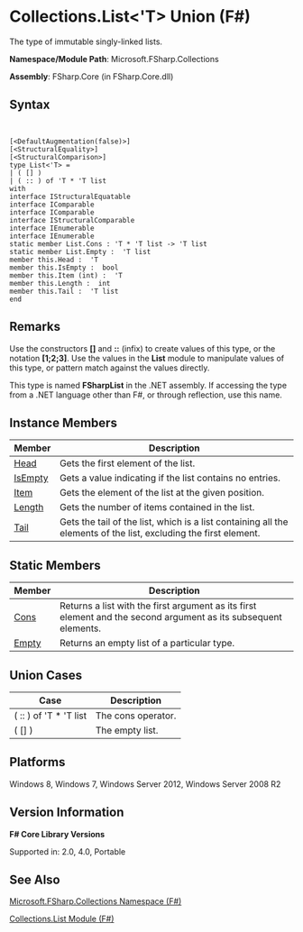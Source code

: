 # Collections.List<'T> Union (F#)

The type of immutable singly-linked lists.

**Namespace/Module Path**: Microsoft.FSharp.Collections

**Assembly**: FSharp.Core (in FSharp.Core.dll)


## Syntax


```


[<DefaultAugmentation(false)>]
[<StructuralEquality>]
[<StructuralComparison>]
type List<'T> =
| ( [] )
| ( :: ) of 'T * 'T list
with
interface IStructuralEquatable
interface IComparable
interface IComparable
interface IStructuralComparable
interface IEnumerable
interface IEnumerable
static member List.Cons : 'T * 'T list -> 'T list
static member List.Empty :  'T list
member this.Head :  'T
member this.IsEmpty :  bool
member this.Item (int) :  'T
member this.Length :  int
member this.Tail :  'T list
end

```



## Remarks
Use the constructors **[]** and **::** (infix) to create values of this type, or the notation **[1;2;3]**. Use the values in the **List** module to manipulate values of this type, or pattern match against the values directly.

This type is named **FSharpList** in the .NET assembly. If accessing the type from a .NET language other than F#, or through reflection, use this name.


## Instance Members


|Member|Description|
|------|-----------|
|[Head](http://msdn.microsoft.com/en-us/library/5f9414fd-6bdb-470a-8b72-40016db30740)|Gets the first element of the list.|
|[IsEmpty](http://msdn.microsoft.com/en-us/library/3ba087b2-2fc2-406d-b10a-cff6a19322da)|Gets a value indicating if the list contains no entries.|
|[Item](http://msdn.microsoft.com/en-us/library/bdb2553a-0e54-4ff8-baed-ab1aac8f5dae)|Gets the element of the list at the given position.|
|[Length](http://msdn.microsoft.com/en-us/library/25f715c8-9daa-4c4d-a6c7-26772f9dab4d)|Gets the number of items contained in the list.|
|[Tail](http://msdn.microsoft.com/en-us/library/2a6f8eb9-dc32-41aa-8b62-2baffaface91)|Gets the tail of the list, which is a list containing all the elements of the list, excluding the first element.|

## Static Members


|Member|Description|
|------|-----------|
|[Cons](http://msdn.microsoft.com/en-us/library/73ae40fd-3f79-4437-b2c5-5b1570e73713)|Returns a list with the first argument as its first element and the second argument as its subsequent elements.|
|[Empty](http://msdn.microsoft.com/en-us/library/44406ecb-1918-4d32-b32a-ca1f69840386)|Returns an empty list of a particular type.|

## Union Cases


|Case|Description|
|----|-----------|
|( :: ) of 'T &#42; 'T list|The cons operator.|
|( [] )|The empty list.|

## Platforms
Windows 8, Windows 7, Windows Server 2012, Windows Server 2008 R2


## Version Information
**F# Core Library Versions**

Supported in: 2.0, 4.0, Portable




## See Also
[Microsoft.FSharp.Collections Namespace &#40;F&#35;&#41;](Microsoft.FSharp.Collections-Namespace-%5BFSharp%5D.md)

[Collections.List Module &#40;F&#35;&#41;](Collections.List-Module-%5BFSharp%5D.md)

